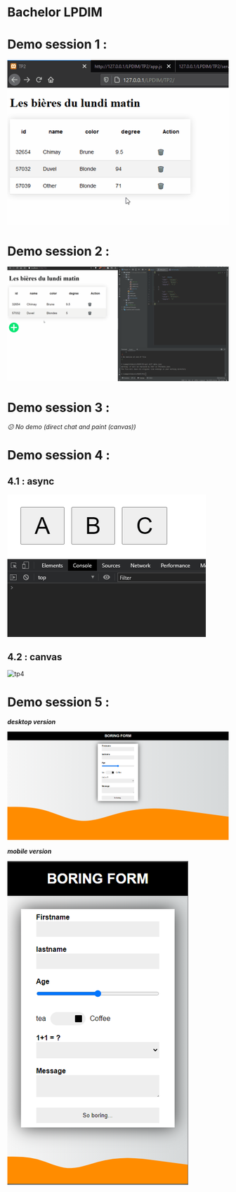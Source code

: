 # Bachelor LPDIM

# Demo session 1 :
![tp1](https://raw.githubusercontent.com/nathan-cuvellier/BachelorDIM-Javascript/master/TP1/img/tp1.gif)
# Demo session 2 :
![tp2](https://raw.githubusercontent.com/nathan-cuvellier/BachelorDIM-Javascript/master/TP2/img/tp2.gif)

# Demo session 3 :
*:confused: No demo (direct chat and paint (canvas))*

# Demo session 4 :
## 4.1 : async
![tp4](https://raw.githubusercontent.com/nathan-cuvellier/BachelorDIM-Javascript/master/TP4/async/img/tp4.gif)

## 4.2 : canvas
![tp4](https://raw.githubusercontent.com/nathan-cuvellier/BachelorDIM-Javascript/master/TP4/canvas/img/tp4.gif)

# Demo session 5 :

***desktop version***

![tp5 desktop](https://raw.githubusercontent.com/nathan-cuvellier/BachelorDIM-Javascript/master/TP5/img/screen-desktop.png)

***mobile version***

![tp5 mobile](https://raw.githubusercontent.com/nathan-cuvellier/BachelorDIM-Javascript/master/TP5/img/screen-mobile.png)
